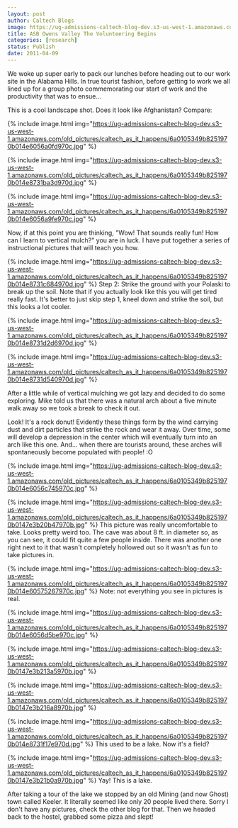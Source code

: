 ```yaml
---
layout: post
author: Caltech Blogs
image: https://ug-admissions-caltech-blog-dev.s3-us-west-1.amazonaws.com/old_pictures/caltech_as_it_happens/6a0105349b8251970b0147e3b1d451970b.jpg
title: ASB Owens Valley The Volunteering Begins   
categories: [research]
status: Publish
date: 2011-04-09
---
```



We woke up super early to pack our lunches before heading out to our work site in the Alabama Hills. In true tourist fashion, before getting to work we all lined up for a group photo commemorating our start of work and the productivity that was to ensue...

This is a cool landscape shot. Does it look like Afghanistan? Compare:

{% include image.html img="https://ug-admissions-caltech-blog-dev.s3-us-west-1.amazonaws.com/old_pictures/caltech_as_it_happens/6a0105349b8251970b014e6056a0fd970c.jpg" %}


{% include image.html img="https://ug-admissions-caltech-blog-dev.s3-us-west-1.amazonaws.com/old_pictures/caltech_as_it_happens/6a0105349b8251970b014e8731ba3d970d.jpg" %}


{% include image.html img="https://ug-admissions-caltech-blog-dev.s3-us-west-1.amazonaws.com/old_pictures/caltech_as_it_happens/6a0105349b8251970b014e6056a9fe970c.jpg" %}

Now, if at this point you are thinking, "Wow! That sounds really fun! How can I learn to vertical mulch?" you are in luck. I have put together a series of instructional pictures that will teach you how.


{% include image.html img="https://ug-admissions-caltech-blog-dev.s3-us-west-1.amazonaws.com/old_pictures/caltech_as_it_happens/6a0105349b8251970b014e8731c684970d.jpg" %}
Step 2: Strike the ground with your Polaski to break up the soil. Note that if you actually look like this you will get tired really fast. It's better to just skip step 1, kneel down and strike the soil, but this looks a lot cooler.


{% include image.html img="https://ug-admissions-caltech-blog-dev.s3-us-west-1.amazonaws.com/old_pictures/caltech_as_it_happens/6a0105349b8251970b014e8731d2d6970d.jpg" %}


{% include image.html img="https://ug-admissions-caltech-blog-dev.s3-us-west-1.amazonaws.com/old_pictures/caltech_as_it_happens/6a0105349b8251970b014e8731d540970d.jpg" %}

After a little while of vertical mulching we got lazy and decided to do some exploring. Mike told us that there was a natural arch about a five minute walk away so we took a break to check it out.

Look! It's a rock donut! Evidently these things form by the wind carrying dust and dirt particles that strike the rock and wear it away. Over time, some will develop a depression in the center which will eventually turn into an arch like this one. And... when there are tourists around, these arches will spontaneously become populated with people! :O

{% include image.html img="https://ug-admissions-caltech-blog-dev.s3-us-west-1.amazonaws.com/old_pictures/caltech_as_it_happens/6a0105349b8251970b014e6056c745970c.jpg" %}


{% include image.html img="https://ug-admissions-caltech-blog-dev.s3-us-west-1.amazonaws.com/old_pictures/caltech_as_it_happens/6a0105349b8251970b0147e3b20b47970b.jpg" %}
This picture was really uncomfortable to take. Looks pretty weird too. The cave was about 8 ft. in diameter so, as you can see, it could fit quite a few people inside. There was another one right next to it that wasn't completely hollowed out so it wasn't as fun to take pictures in.


{% include image.html img="https://ug-admissions-caltech-blog-dev.s3-us-west-1.amazonaws.com/old_pictures/caltech_as_it_happens/6a0105349b8251970b014e60575267970c.jpg" %}
Note: not everything you see in pictures is real.


{% include image.html img="https://ug-admissions-caltech-blog-dev.s3-us-west-1.amazonaws.com/old_pictures/caltech_as_it_happens/6a0105349b8251970b014e6056d5be970c.jpg" %}


{% include image.html img="https://ug-admissions-caltech-blog-dev.s3-us-west-1.amazonaws.com/old_pictures/caltech_as_it_happens/6a0105349b8251970b0147e3b213a5970b.jpg" %}


{% include image.html img="https://ug-admissions-caltech-blog-dev.s3-us-west-1.amazonaws.com/old_pictures/caltech_as_it_happens/6a0105349b8251970b0147e3b216a8970b.jpg" %}


{% include image.html img="https://ug-admissions-caltech-blog-dev.s3-us-west-1.amazonaws.com/old_pictures/caltech_as_it_happens/6a0105349b8251970b014e8731f17e970d.jpg" %}
This used to be a lake. Now it's a field?


{% include image.html img="https://ug-admissions-caltech-blog-dev.s3-us-west-1.amazonaws.com/old_pictures/caltech_as_it_happens/6a0105349b8251970b0147e3b21b0a970b.jpg" %}
Yay! This is a lake.

After taking a tour of the lake we stopped by an old Mining (and now Ghost) town called Keeler. It literally seemed like only 20 people lived there. Sorry I don't have any pictures, check the other blog for that. Then we headed back to the hostel, grabbed some pizza and slept!

